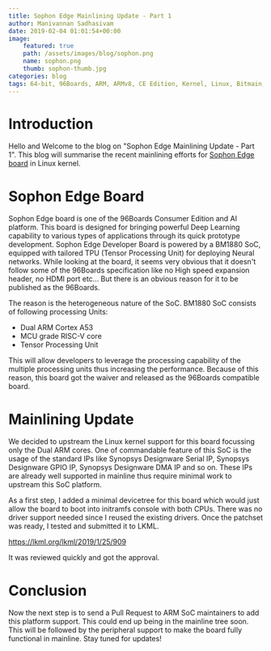 ```yaml
---
title: Sophon Edge Mainlining Update - Part 1
author: Manivannan Sadhasivam
date: 2019-02-04 01:01:54+00:00
image:
    featured: true
    path: /assets/images/blog/sophon.png
    name: sophon.png
    thumb: sophon-thumb.jpg
categories: blog
tags: 64-bit, 96Boards, ARM, ARMv8, CE Edition, Kernel, Linux, Bitmain, BM1880, Edge, Mining, ASIC, Mainlining, Devicetree, Serial, IRQCHIP, Timer, Clocksource, Interrupts, Sophon
---
```


# Introduction

Hello and Welcome to the blog on "Sophon Edge Mainlining Update - Part 1". This
blog will summarise the recent mainlining efforts for [Sophon Edge board](https://www.96boards.org/product/sophon-edge/) in Linux kernel.

# Sophon Edge Board

Sophon Edge board is one of the 96Boards Consumer Edition and AI platform.
This board is designed for bringing powerful Deep Learning capability to
various types of applications through its quick prototype development.
Sophon Edge Developer Board is powered by a BM1880 SoC, equipped with tailored
TPU (Tensor Processing Unit) for deploying Neural networks. While looking
at the board, it seems very obvious that it doesn't follow some of the 96Boards
specification like no High speed expansion header, no HDMI port etc... But
there is an obvious reason for it to be published as the 96Boards.

The reason is the heterogeneous nature of the SoC. BM1880 SoC consists of
following processing Units:

* Dual ARM Cortex A53
* MCU grade RISC-V core
* Tensor Processing Unit

This will allow developers to leverage the processing capability of the
multiple processing units thus increasing the performance. Because of this
reason, this board got the waiver and released as the 96Boards compatible
board.

# Mainlining Update

We decided to upstream the Linux kernel support for this board focussing only
the Dual ARM cores. One of commandable feature of this SoC is the usage of
the standard IPs like Synopsys Designware Serial IP, Synopsys Designware GPIO IP,
Synopsys Designware DMA IP and so on. These IPs are already well supported in
mainline thus require minimal work to upstream this SoC platform.

As a first step, I added a minimal devicetree for this board which would
just allow the board to boot into initramfs console with both CPUs. There
was no driver support needed since I reused the existing drivers. Once the
patchset was ready, I tested and submitted it to LKML.

https://lkml.org/lkml/2019/1/25/909

It was reviewed quickly and got the approval.

# Conclusion

Now the next step is to send a Pull Request to ARM SoC maintainers to add this
platform support. This could end up being in the mainline tree soon. This will
be followed by the peripheral support to make the board fully functional in
mainline. Stay tuned for updates!
